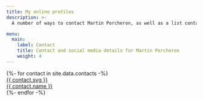 ```yaml
---
title: My online profiles
description: >-
  A number of ways to contact Martin Porcheron, as well as a list containing of verified social media profiles.

menu:
  main:
    label: Contact
    title: Contact and social media details for Martin Porcheron
    weight: 4
---
```


<div class="link-palette grid mt-md-5 text-center rounded-4"  style="--bs-gap: 1rem;">
{%- for contact in site.data.contacts -%}
<div class="link g-col-xxl-3  g-col-xl-4 g-col-lg-6 g-col-12 shadow rounded-4">
	<a href="{{ contact.url }}" title="{{ contact.title }}" class="d-block py-5 rounded-4" style="background-color: {{ contact.colour }};">
		<span class="d-inner-block w-100 h-100">
			{{ contact.svg }}<br>
			<span>{{ contact.name }}</span>
		</span>
	</a>
</div>
{%- endfor -%}
</div>